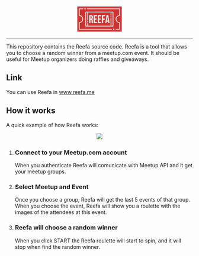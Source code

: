<p align="center">

<img width= "120"   src="./src/images/logored.jpg" />

</p>

---

This repository contains the Reefa source code. Reefa is a tool that allows you to choose a random winner from a meetup.com event. It should be useful for Meetup organizers doing raffles and giveaways.

## Link

You can use Reefa in www.reefa.me

## How it works

A quick example of how Reefa works:

<p align="center">
<img width=60% src="https://i.imgur.com/pY4hJ1W.gif" />
</p>

<ol>
<li> <h3>Connect to your Meetup.com account</h3> When you authenticate Reefa will comunicate with Meetup API and it get your meetup groups.
 </li>

 <li><h3>Select Meetup and Event</h3> Once you choose a group, Reefa will get the last 5 events of that group. When you choose the event, Reefa will show you a roulette with the images of the attendees at this event.</li>

<li> <h3>Reefa will choose a random winner</h3> When you click START the Reefa roulette will start to spin, and it will stop when find the random winner.</li>
</ol>
